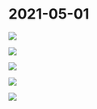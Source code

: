 # 2021-05-01

![](img/2021-05-01_1.png)

![](img/2021-05-01_2.png)

![](img/2021-05-01_3.png)

![](img/2021-05-01_4.png)

![](img/2021-05-01_5.png)

